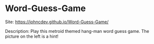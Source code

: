 # Word-Guess-Game

Site: https://johncdev.github.io/Word-Guess-Game/

Description: 
Play this metroid themed hang-man word guess game. The picture on the left is a hint!
